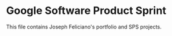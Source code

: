 # Google Software Product Sprint

This file contains Joseph Feliciano's portfolio and SPS projects.
